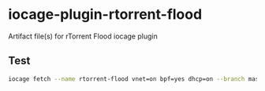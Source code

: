 # iocage-plugin-rtorrent-flood
Artifact file(s) for rTorrent Flood iocage plugin

## Test
```sh
iocage fetch --name rtorrent-flood vnet=on bpf=yes dhcp=on --branch master
```